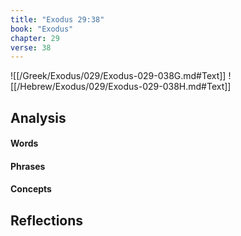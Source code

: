```yaml
---
title: "Exodus 29:38"
book: "Exodus"
chapter: 29
verse: 38
---
```

![[/Greek/Exodus/029/Exodus-029-038G.md#Text]]
![[/Hebrew/Exodus/029/Exodus-029-038H.md#Text]]

## Analysis

#### Words

#### Phrases

#### Concepts

## Reflections
